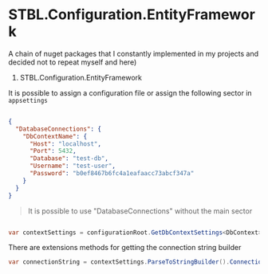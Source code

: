 # STBL.Configuration.EntityFramework

A chain of nuget packages that I constantly implemented in my projects and decided not to repeat myself and here)

1. STBL.Configuration.EntityFramework

It is possible to assign a configuration file or assign the following sector in `appsettings`

```json

{
  "DatabaseConnections": {
    "DbContextName": {
      "Host": "localhost",
      "Port": 5432,
      "Database": "test-db",
      "Username": "test-user",
      "Password": "b0ef8467b6fc4a1eafaacc73abcf347a"
    }
  }
}

```

> It is possible to use "DatabaseConnections" without the main sector

```csharp

var contextSettings = configurationRoot.GetDbContextSettings<DbContext>();

```

There are extensions methods for getting the connection string builder

```csharp
var connectionString = contextSettings.ParseToStringBuilder().ConnectionString;
```